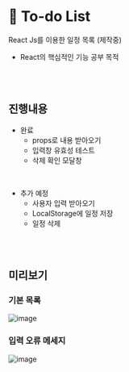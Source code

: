 # 📓 To-do List
React Js를 이용한 일정 목록 (제작중)
- React의 핵심적인 기능 공부 목적

<br><br>

## 진행내용
- 완료
  - props로 내용 받아오기
  - 입력창 유효성 테스트
  - 삭제 확인 모달창

<br>

- 추가 예정
  - 사용자 입력 받아오기
  - LocalStorage에 일정 저장
  - 일정 삭제

<br><br>

## 미리보기
### 기본 목록
![image](https://user-images.githubusercontent.com/93658676/174421363-b8bde821-29f0-486a-8991-6b3e5a5f326f.png) <br>
### 입력 오류 메세지
![image](https://user-images.githubusercontent.com/93658676/174421381-4807646f-3126-4cda-b568-5b231fa1bce3.png)

